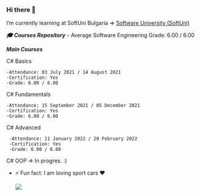 ### Hi there 👋

<!--
**nfsmitko/nfsmitko** is a ✨ _special_ ✨ repository because its `README.md` (this file) appears on your GitHub profile.
-->
I’m currently learning at SoftUni Bulgaria => [Software University (SoftUni)](https://softuni.bg/)

***🎓 Courses Repository***
      - Average Software Engineering Grade: 6.00 / 6.00
      
***Main Courses***

   C# Basics

    -Attendance: 03 July 2021 / 14 August 2021
    -Certification: Yes
    -Grade: 6.00 / 6.00

   C# Fundamentals

    -Attendance: 15 September 2021 / 05 December 2021
    -Certification: Yes
    -Grade: 6.00 / 6.00

   C# Advanced

     -Attendance: 11 January 2022 / 20 February 2022
     -Certification: Yes
     -Grade: 6.00 / 6.00
   
   C# OOP => In progres. :)

- ⚡ Fun fact: I am loving sport cars ❤️

   ![](image/koding.png)


